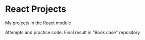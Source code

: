 # React Projects
My projects in the React module

Attempts and practice code. Final result in "Book case" repository
